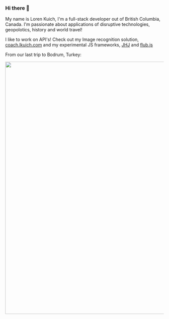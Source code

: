 ### Hi there 👋

My name is Loren Kuich, I'm a full-stack developer out of British Columbia, Canada. I'm passionate about applications of disruptive technologies, geopolotics, history and world travel!

I like to work on API's! Check out my Image recognition solution, [coach.lkuich.com](https://coach.lkuich.com) and my experimental JS frameworks, [JHJ](https://github.com/lkuich/JHJ) and [flub.js](https://github.com/lkuich/flub.js)

From our last trip to Bodrum, Turkey:

<img src="https://user-images.githubusercontent.com/7741982/158244112-6ee118d5-d93b-4c76-bb58-151962c3fcc1.jpg" width=800 />
